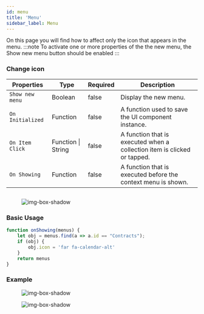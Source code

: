 ```yaml
---
id: menu
title: 'Menu'
sidebar_label: Menu
---
```


On this page you will find how to affect only the icon that appears in the menu.
:::note
To activate one or more properties of the the new menu, the Show new menu  button should be enabled
:::

### Change icon

<table className="custom-table">
    <thead> 
        <tr>
            <th>Properties</th>
            <th>Type</th>
            <th>Required</th>
            <th>Description</th>
        </tr>
    </thead>
    <tbody>
        <tr className="selected">
            <td><code>Show new menu</code></td>
            <td>Boolean</td>
            <td>false</td>
            <td>Display the new menu.</td> 
        </tr>
        <tr className="selected">
            <td><code>On Initialized</code></td>
            <td>Function</td>
            <td>false</td>
            <td>A function used to save the UI component instance.</td> 
        </tr>
        <tr className="selected">
            <td><code>On Item Click</code></td>
            <td>Function | String</td>
            <td>false</td>
            <td>A function that is executed when a collection item is clicked or tapped.</td> 
        </tr>
        <tr className="selected">
            <td><code>On Showing</code></td>
            <td>Function</td>
            <td>false</td>
             <td>A function that is executed before the context menu is shown.</td> 
        </tr>
    </tbody>
</table> 


##
<figure>

![img-box-shadow](/img/craft/configuration/system/properties.png)
</figure>

### Basic Usage

```javascript
function onShowing(menus) {
    let obj = menus.find(a => a.id == "Contracts");
    if (obj) {
        obj.icon = 'far fa-calendar-alt'
    }
    return menus
}
```

<h3>Example</h3>

<figure>

![img-box-shadow](/img/craft/configuration/system/menu-icon-property-example.png)
</figure>

<figure>

![img-box-shadow](/img/craft/configuration/system/menu-icon-example.png)
</figure>


